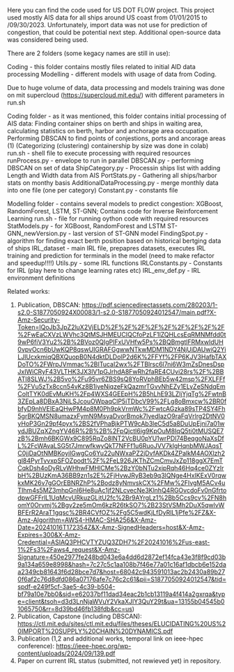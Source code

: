 Here you can find the code used for US DOT FLOW project.
This project used mostly AIS data for all ships around US coast from 01/01/2015 to /09/30/2023. 
Unfortunately, import data was not use for prediction of congestion, that could be potential next step.
Additional open-source data was considered being used.

There are 2 folders (some kegacy names are still in use): 

  Coding - this folder contains mostly files related to initial AID data processing
  Modelling - different models with usage of data from Coding.

Due to huge volume of data, data processing and models training was done on mit supercloud (https://supercloud.mit.edu/) with different parameters in run.sh

Coding folder - as it was mentioned, this folder contains initial processing of AIS data:
  Finding container ships on berth and ships in waiting area, calculating statistics on berth, harbor and anchorage area occupation.
  Performing DBSCAN to find points of conjestions, ports and ancorage areas (1)
  (Categorizing (clustering) containership by size was done in colab)
    run.sh - shell file to execute processing with required resources
    runProcess.py - envelope to run in parallel
    DBSCAN.py - performing DBSCAN on set of data
    ShipCategory.py - Processin ships list with adding Length and Width data from AIS
    PortStats.py - Gathering all ships/harbor stats on monthy basis
    AdditionalDataProcessing.py - merge monthly data into one file (one per category)
    Constant.py - constants file
  
Modelling folder - contains several models to predict congestion: XGBoost, RandomForest, LSTM, ST-GNN; Contains code for Inverse Reinforcement Learning
  run.sh - file for running oython code with required resources
  StatModels.py - for XGBoost, RandomForest and LSTM
  ST-GNN_newVersion.py - last version of ST-GNN model
  FindingSpot.py - algorithm for finding exact berth position based on historical bertging data of ships
  IRL_dataset - main IRL file, prepapres datasets, executes IRL training and prediction for terminals in the model (need to make refactor and speedup!!!!)
  Utils.py - some IRL functions
  IRLConstants.py - Constants for IRL (play here to change learning rates etc)
  IRL_env_def.py - IRL environment definitions
  

Related works:
1) Publication, DBSCAN: https://pdf.sciencedirectassets.com/280203/1-s2.0-S1877050924X00083/1-s2.0-S1877050924012547/main.pdf?X-Amz-Security-Token=IQoJb3JpZ2luX2VjELD%2F%2F%2F%2F%2F%2F%2F%2F%2F%2FwEaCXVzLWVhc3QtMSJHMEUCIQCfoPzLF1lZQHLcsEqRMNMfdd0t9wP6fiV3Yu2%2B%2BVoz0QIgPlFxUVHfw5Ps%2BQBmgtlFRMxwIdUH0vpvOcn6bUwKQP8qswUIGRAFGgwwNTkwMDM1NDY4NjUiDAUwiQ2YiLJlUcxkmiqQBXQuopB0N4dktDLDolP2d6K%2FFYf%2FP6KJV3HafbTAXDoTO%2FWrpJVmmac%2BITucaI2wx%2FTBlrsc6l7ni6W3mZsDnesDspJxIWiCRyF43VLTHK3JX3lV1pGJrhdA8FwRh2faRE4CUvi28rs%2F%2BBATI8SLWJ%2B5vo%2Fu95vr6ZBS9sQ8YoRVphBEb5w42msp%2FXLFFf%2FVu5zTx8ccn54vKz8B1iyeNjqzeFkQazmrTGvvNhEZy1ELyZeSNdqEmColtTYK0dEvMuKH%2Fp4WXS4GEEpH%2B5hLhE93LZljYjqTg%2FwtnB3ZEpLa8DBxA3NiLSJcouOWpaqClP5iTDbcV99%2FLg8oBmxcw%2BR0fbfyD9nhVEIEaQHwPM4p8M0Ph9pkVrmWc%2FwtcAGzka89sTP4SY4Fh5grBKQMSN8umazxFymN9MsyaDvorBmok7lyedIazO9raFqVrlrg2DtNV0yHoP3Gn29pf4pyx%2BS2fVPhaBjkPTW9cAb3leC5d5a8DuUpEjni7a01wydJBUZqXZngYV46R%2B%2B%2FpQjctl6ig9KpOuM8IqQ5ti0tMUSQE7zB%2Bmh6BKGWx9C895RqZo8lNT2VcBU0pYU1wrPDl74BeqgoNaXsDfL%2FcWAvaLSG5t7JmrwfkwyQkT7NFFf1u6RuoJVV7klgHqnbMWJAqsTC0jjDaOtNMBKoyilGwgCo6Yu22uNWxaPZ2jDvfAKDk4ZPalkM4AOXlzh2gl84PyrTvvxpSFOZpodt%2F%2FeL926JKThZCmCmvJxZp118ggX7EmTCqkDsh4oDyRLvWHhwFMHlCMe%2BzY0bNTu2xjpRqh46Hq4ce0ZYzIrbH%2BUzKmA36BB9zn1s2E%2FjHvwJRyB3eb9q3lQNge4HxIKExV0rqwkxMK26v7gGOrEBNRZhP%2Bodz8yNmvskCX%2FMw%2FIvgM5ACv4uTIhm4s5MZ3mhpGnI6He8uAc1jf2NLcvecNe3KlnhQ4RGOvcdoFv0nGfrtodpwGFFrlL1UqMcvURkuzGLjtU2fc%2Br9AYrgLz1%2Bb5Ccs9cv%2FN8homY0Orvmj%2Bgv2ze5mOm6kzR26tkSO7%2B23StVSMh2DuX5qwlvWBFErR2AraT1gqsc%2BR4CVfOZ%2Fg5C5wdKjLfDyRlL1jPfe%2FZ&X-Amz-Algorithm=AWS4-HMAC-SHA256&X-Amz-Date=20241016T172354Z&X-Amz-SignedHeaders=host&X-Amz-Expires=300&X-Amz-Credential=ASIAQ3PHCVTYZUQ3ZDH7%2F20241016%2Fus-east-1%2Fs3%2Faws4_request&X-Amz-Signature=450e2977fe248bd043e6a4dd6d2872ef14fca43e3f8f9cd03b9a134a659e8998&hash=7c27c5c1aa108b7f46e77a01c16af1dbcb6e152daa2349cb81643f6d28bce7d7&host=68042c943591013ac2b2430a89b270f6af2c76d8dfd086a07176afe7c76c2c61&pii=S1877050924012547&tid=spdf-e249f5cf-3ae5-4c39-b504-bf79a10e7bb0&sid=e62037bf11dad34eac2b1cb13119a4f414a2gxrqa&type=client&tsoh=d3d3LnNjaWVuY2VkaXJlY3QuY29t&ua=13155b04545b01065750&rr=8d39bd46fb138fdb&cc=us)
2) Publication, Capstone (including DBSCAN): https://ctl.mit.edu/sites/ctl.mit.edu/files/theses/ELUCIDATING%20US%20IMPORT%20SUPPLY%20CHAIN%20DYNAMICS.pdf
3) Publication (1,2 and additional works, temporal link on ieee-hpec conference): https://ieee-hpec.org/wp-content/uploads/2024/09/139.pdf
4) Paper on current IRL status (submitted, not rewieved yet) in repository.
